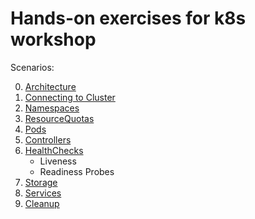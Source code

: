 # Hands-on exercises for k8s workshop

Scenarios:

0. [Architecture](00-Architecture)
1. [Connecting to Cluster](01-Connecting)
2. [Namespaces](02-Namespaces)
3. [ResourceQuotas](03-ResourceQuotas)
4. [Pods](04-Pods)
5. [Controllers](05-Controllers)
6. [HealthChecks](06-HealthChecks)
    - Liveness
    - Readiness Probes
7. [Storage](07-Storage)
8. [Services](08-Services)
9. [Cleanup](09-Cleanup)
